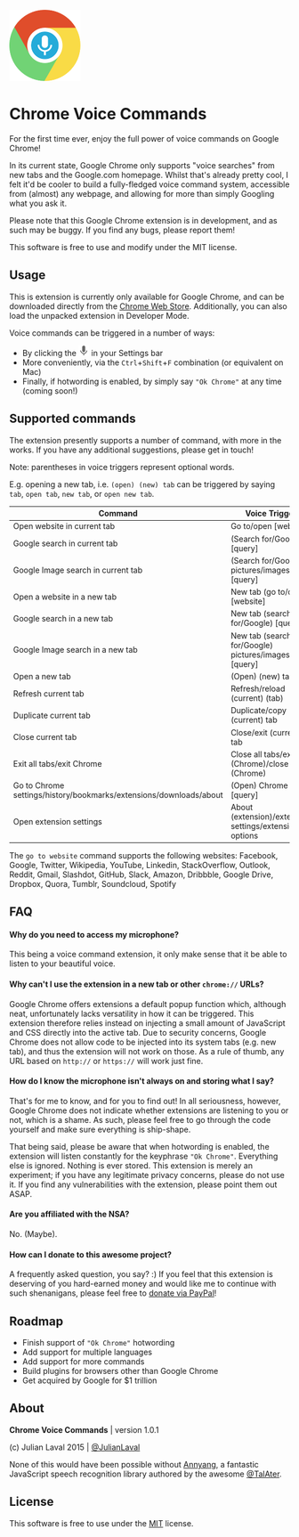 ![Logo](https://raw.githubusercontent.com/JulianLaval/chrome-voice-commands/master/img/icon128.png) 
# Chrome Voice Commands 
For the first time ever, enjoy the full power of voice commands on Google Chrome!

In its current state, Google Chrome only supports "voice searches" from new tabs and the Google.com homepage. Whilst that's already pretty cool, I felt it'd be cooler to build a fully-fledged voice command system, accessible from (almost) any webpage, and allowing for more than simply Googling what you ask it.
                                    
Please note that this Google Chrome extension is in development, and as such may be buggy. If you find any bugs, please report them!

This software is free to use and modify under the MIT license.

## Usage
This is extension is currently only available for Google Chrome, and can be downloaded directly from the [Chrome Web Store](https://chrome.google.com/webstore/category/apps). Additionally, you can also load the unpacked extension in Developer Mode.

Voice commands can be triggered in a number of ways:

- By clicking the ![Browser icon](https://raw.githubusercontent.com/JulianLaval/chrome-voice-commands/master/img/browser-icon19.png) in your Settings bar
- More conveniently, via the `Ctrl`+`Shift`+`F` combination (or equivalent on Mac)
- Finally, if hotwording is enabled, by simply say `"Ok Chrome"` at any time (coming soon!)

## Supported commands

The extension presently supports a number of command, with more in the works. If you have any additional suggestions, please get in touch!

Note: parentheses in voice triggers represent optional words.

E.g. opening a new tab, i.e. `(open) (new) tab` can be triggered by saying `tab`, `open tab`, `new tab`, or `open new tab`.

Command | Voice Trigger
--- | ---
Open website in current tab | Go to/open [website]
Google search in current tab | (Search for/Google) [query]
Google Image search in current tab | (Search for/Google) pictures/images of [query]
Open a website in a new tab | New tab (go to/open) [website]
Google search in a new tab | New tab (search for/Google) [query]
Google Image search in a new tab | New tab (search for/Google) pictures/images of [query]
Open a new tab | (Open) (new) tab
Refresh current tab | Refresh/reload (current) (tab)
Duplicate current tab | Duplicate/copy (current) tab
Close current tab | Close/exit (current) tab
Exit all tabs/exit Chrome | Close all tabs/exit (Chrome)/close (Chrome)
Go to Chrome settings/history/bookmarks/extensions/downloads/about | (Open) Chrome [query]
Open extension settings | About (extension)/extension settings/extension options

The `go to website` command supports the following websites:
Facebook, Google, Twitter, Wikipedia, YouTube, Linkedin, StackOverflow, Outlook, Reddit, Gmail,
Slashdot, GitHub, Slack, Amazon, Dribbble, Google Drive, Dropbox, Quora, Tumblr, Soundcloud, Spotify

## FAQ

#### Why do you need to access my microphone?

This being a voice command extension, it only make sense that it be able to listen to your beautiful voice.

#### Why can't I use the extension in a new tab or other `chrome://` URLs?

Google Chrome offers extensions a default popup function which, although neat, unfortunately lacks versatility in how it can be triggered. This extension therefore relies instead on injecting a small amount of JavaScript and CSS directly into the active tab. Due to security concerns, Google Chrome does not allow code to be injected into its system tabs (e.g. new tab), and thus the extension will not work on those. As a rule of thumb, any URL based on `http://` or `https://` will work just fine.

#### How do I know the microphone isn't always on and storing what I say?

That's for me to know, and for you to find out! In all seriousness, however, Google Chrome does not indicate whether extensions are listening to you or not, which is a shame. As such, please feel free to go through the code yourself and make sure everything is ship-shape.

That being said, please be aware that when hotwording is enabled, the extension will listen constantly for the keyphrase `"Ok Chrome"`. Everything else is ignored. Nothing is ever stored. This extension is merely an experiment; if you have any legitimate privacy concerns, please do not use it. If you find any vulnerabilities with the extension, please point them out ASAP.

#### Are you affiliated with the NSA?

No. (Maybe).

#### How can I donate to this awesome project?

A frequently asked question, you say? :) If you feel that this extension is deserving of you hard-earned money and would like me to continue with such shenanigans, please feel free to [donate via PayPal](https://www.paypal.com/cgi-bin/webscr?cmd=_s-xclick&hosted_button_id=45HWRHYS6QZVW)!

## Roadmap

* Finish support of `"Ok Chrome"` hotwording
* Add support for multiple languages
* Add support for more commands
* Build plugins for browsers other than Google Chrome
* Get acquired by Google for $1 trillion

## About

**Chrome Voice Commands** | version 1.0.1

(c) Julian Laval 2015 | [@JulianLaval](https://twitter.com/JulianLaval)

None of this would have been possible without [Annyang](https://github.com/TalAter/annyang), a fantastic JavaScript speech recognition library authored by the awesome [@TalAter](https://twitter.com/TalAter).

## License
This software is free to use under the [MIT](https://github.com/JulianLaval/chrome-voice-commands/blob/master/LICENSE) license.